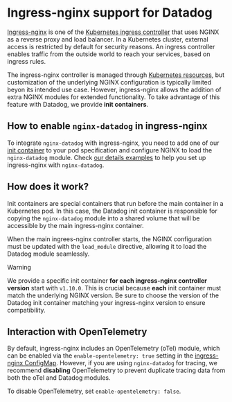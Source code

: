 # Ingress-nginx support for Datadog

[Ingress-nginx](https://github.com/kubernetes/ingress-nginx) is one of the [Kubernetes ingress controller](https://kubernetes.io/docs/concepts/services-networking/ingress/)
that uses NGINX as a reverse proxy and load balancer. In a Kubernetes cluster, external access is restricted by default for security reasons.
An ingress controller enables traffic from the outside world to reach your services, based on ingress rules.

The ingress-nginx controller is managed through [Kubernetes resources](https://kubernetes.io/docs/concepts/extend-kubernetes/api-extension/custom-resources/),
but customization of the underlying NGINX configuration is typically limited beyon its intended use case. However, ingress-nginx allows
the addition of extra NGINX modules for extended functionality. To take advantage of this feature with Datadog, we provide **init containers**.

## How to enable `nginx-datadog` in ingress-nginx
To integrate `nginx-datadog` with ingress-nginx, you need to add one of our [init container](https://hub.docker.com/r/datadog/ingress-nginx-injection) to your pod
specification and configure NGINX to load the `nginx-datadog` module. Check [our details examples](./examples/ingress-nginx) to help you set up ingress-nginx with `nginx-datadog`.

## How does it work?
Init containers are special containers that run before the main container in a Kubernetes pod. In this case,
the Datadog init container is responsible for copying the `nginx-datadog` module into a shared volume that will be
accessible by the main ingress-nginx container.

When the main ingrees-nginx controller starts, the NGINX configuration must be updated with the `load_module` directive,
allowing it to load the Datadog module seamlessly.

> [!WARNING]  
> We provide a specific init container **for each ingress-nginx controller version** start with `v1.10.0`. 
> This is crucial because **each** init container must match the underlying NGINX version. Be sure to choose
> the version of the Datadog init container matching your ingress-nginx version to ensure compatibility.

## Interaction with OpenTelemetry
By default, ingress-nginx includes an OpenTelemetry (oTel) module, which can be enabled via the `enable-opentelemetry: true` setting
in the [ingress-nginx ConfigMap](https://kubernetes.github.io/ingress-nginx/user-guide/nginx-configuration/configmap/#enable-opentelemetry).
However, if you are using `nginx-datadog` for tracing, we recommend **disabling** OpenTelemetry to prevent duplicate tracing data from both
the oTel and Datadog modules.

To disable OpenTelemetry, set `enable-opentelemetry: false`.
